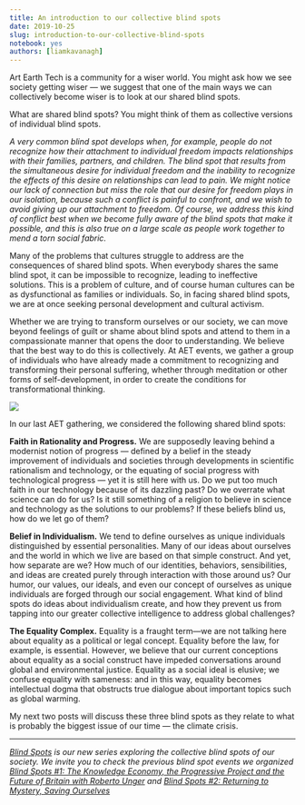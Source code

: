 ```yaml
---
title: An introduction to our collective blind spots
date: 2019-10-25
slug: introduction-to-our-collective-blind-spots
notebook: yes
authors: [liamkavanagh]
---
```


Art Earth Tech is a community for a wiser world. You might ask how we see society getting wiser — we suggest that one of the main ways we can collectively become wiser is to look at our shared blind spots.

What are shared blind spots? You might think of them as collective versions of individual blind spots. 

_A very common blind spot develops when, for example, people do not recognize how their attachment to individual freedom impacts relationships with their families, partners, and children. The blind spot that results from the simultaneous desire for individual freedom and the inability to recognize the effects of this desire on relationships can lead to pain. We might notice our lack of connection but miss the role that our desire for freedom plays in our isolation, because such a conflict is painful to confront, and we wish to avoid giving up our attachment to freedom. Of course, we address this kind of conflict best when we become fully aware of the blind spots that make it possible, and this is also true on a large scale as people work together to mend a torn social fabric._


Many of the problems that cultures struggle to address are the consequences of shared blind spots. When everybody shares the same blind spot, it can be impossible to recognize, leading to ineffective solutions. This is a problem of culture, and of course human cultures can be as dysfunctional as families or individuals. So, in facing shared blind spots, we are at once seeking personal development and cultural activism. 

Whether we are trying to transform ourselves or our society, we can move beyond feelings of guilt or shame about blind spots and attend to them in a compassionate manner that opens the door to understanding. We believe that the best way to do this is collectively. At AET events, we gather a group of individuals who have already made a commitment to recognizing and transforming their personal suffering, whether through meditation or other forms of self-development, in order to create the conditions for transformational thinking. 

<img src="/images/collectiveblindspot.jpg">

In our last AET gathering, we considered the following shared blind spots:

**Faith in Rationality and Progress.** We are supposedly leaving behind a modernist notion of progress — defined by a belief in the steady improvement of individuals and societies through developments in scientific rationalism and technology, or the equating of social progress with technological progress — yet it is still here with us. Do we put too much faith in our technology because of its dazzling past? Do we overrate what science can do for us? Is it still something of a religion to believe in science and technology as the solutions to our problems? If these beliefs blind us, how do we let go of them? 

**Belief in Individualism.** We tend to define ourselves as unique individuals distinguished by essential personalities. Many of our ideas about ourselves and the world in which we live are based on that simple construct. And yet, how separate are we? How much of our identities, behaviors, sensibilities, and ideas are created purely through interaction with those around us? Our humor, our values, our ideals, and even our concept of ourselves as unique individuals are forged through our social engagement. What kind of blind spots do ideas about individualism create, and how they prevent us from tapping into our greater collective intelligence to address global challenges? 

**The Equality Complex.** Equality is a fraught term—we are not talking here about equality as a political or legal concept. Equality before the law, for example, is essential. However, we believe that our current conceptions about equality as a social construct have impeded conversations around global and environmental justice. Equality as a social ideal is elusive; we confuse equality with sameness: and in this way, equality becomes intellectual dogma that obstructs true dialogue about important topics such as global warming.

My next two posts will discuss these three blind spots as they relate to what is probably the biggest issue of our time — the climate crisis.

---

*[Blind Spots](https://artearthtech.com/institute/blind-spots/) is our new series exploring the collective
blind spots of our society. We invite you to check the previous blind spot
events we organized [Blind Spots #1: The Knowledge Economy, the Progressive Project and the Future of Britain with Roberto Unger](https://artearthtech.com/2019/05/01/interview-roberto-unger/)
and [Blind Spots #2: Returning to Mystery, Saving Ourselves](https://artearthtech.com/2019/04/17/blind-spots-2-returning-to-mystery/)*


